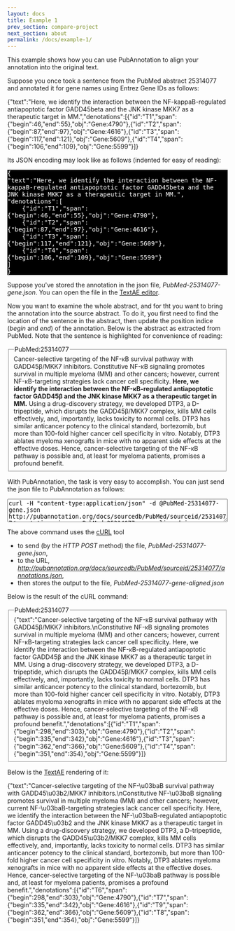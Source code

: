 ```yaml
---
layout: docs
title: Example 1
prev_section: compare-project
next_section: about
permalink: /docs/example-1/
---
```


This example shows how you can use PubAnnotation to align your annotation into the original text.

Suppose you once took a sentence from the PubMed abstract 25314077 and annotated it for gene names using Entrez Gene IDs as follows:

<div class="textae-editor">
{"text":"Here, we identify the interaction between the NF-kappaB-regulated antiapoptotic factor GADD45beta and the JNK kinase MKK7 as a therapeutic target in MM.","denotations":[{"id":"T1","span":{"begin":46,"end":55},"obj":"Gene:4790"},{"id":"T2","span":{"begin":87,"end":97},"obj":"Gene:4616"},{"id":"T3","span":{"begin":117,"end":121},"obj":"Gene:5609"},{"id":"T4","span":{"begin":106,"end":109},"obj":"Gene:5599"}]}
</div>

Its JSON encoding may look like as follows (indented for easy of reading):

<pre style="white-space:pre-wrap; background:black; color:white">
{
"text":"Here, we identify the interaction between the NF-kappaB-regulated antiapoptotic factor GADD45beta and the JNK kinase MKK7 as a therapeutic target in MM.",
"denotations":[
	{"id":"T1","span":{"begin":46,"end":55},"obj":"Gene:4790"},
	{"id":"T2","span":{"begin":87,"end":97},"obj":"Gene:4616"},
	{"id":"T3","span":{"begin":117,"end":121},"obj":"Gene:5609"},
	{"id":"T4","span":{"begin":106,"end":109},"obj":"Gene:5599"}
]
}
</pre>

Suppose you've stored the annotation in the json file, <em>PubMed-25314077-gene.json</em>.
You can open the file in the [TextAE editor](http://textae.pubannotation.org/editor.html?mode=edit).

Now you want to examine the whole abstract, and for tht you want to bring the annotation into the source abstract.
To do it, you first need to find the location of the sentence in the abstract,
then update the position indice (<em>begin</em> and <em>end</em>) of the annotation.
Below is the abstract as extracted from PubMed. Note that the sentence is highlighted for convenience of reading:

<fieldset>
<legend>PubMed:25314077</legend>
Cancer-selective targeting of the NF-κB survival pathway with GADD45β/MKK7 inhibitors.
Constitutive NF-κB signaling promotes survival in multiple myeloma (MM) and other cancers; however, current NF-κB-targeting strategies lack cancer cell specificity. <b>Here, we identify the interaction between the NF-κB-regulated antiapoptotic factor GADD45β and the JNK kinase MKK7 as a therapeutic target in MM.</b> Using a drug-discovery strategy, we developed DTP3, a D-tripeptide, which disrupts the GADD45β/MKK7 complex, kills MM cells effectively, and, importantly, lacks toxicity to normal cells. DTP3 has similar anticancer potency to the clinical standard, bortezomib, but more than 100-fold higher cancer cell specificity in vitro. Notably, DTP3 ablates myeloma xenografts in mice with no apparent side effects at the effective doses. Hence, cancer-selective targeting of the NF-κB pathway is possible and, at least for myeloma patients, promises a profound benefit.
</fieldset>

With PubAnnotation, the task is very easy to accomplish.
You can just send the json file to PubAnnotation as follows:

<textarea class="bash" style="width:100%; height:4em">curl -H "content-type:application/json" -d @PubMed-25314077-gene.json http://pubannotation.org/docs/sourcedb/PubMed/sourceid/25314077/annotations.json > PubMed-25314077-gene-aligned.json</textarea>

The above command uses the [cURL](http://curl.haxx.se/) tool

- to send (by the <em>HTTP POST</em> method) the file, <em>PubMed-25314077-gene.json</em>,
- to the URL, <em>http://pubannotation.org/docs/sourcedb/PubMed/sourceid/25314077/annotations.json</em>,
- then stores the output to the file, <em>PubMed-25314077-gene-aligned.json</em>

Below is the result of the cURL command:

<fieldset>
<legend>PubMed:25314077</legend>
{"text":"Cancer-selective targeting of the NF-κB survival pathway with GADD45β/MKK7 inhibitors.\nConstitutive NF-κB signaling promotes survival in multiple myeloma (MM) and other cancers; however, current NF-κB-targeting strategies lack cancer cell specificity. Here, we identify the interaction between the NF-κB-regulated antiapoptotic factor GADD45β and the JNK kinase MKK7 as a therapeutic target in MM. Using a drug-discovery strategy, we developed DTP3, a D-tripeptide, which disrupts the GADD45β/MKK7 complex, kills MM cells effectively, and, importantly, lacks toxicity to normal cells. DTP3 has similar anticancer potency to the clinical standard, bortezomib, but more than 100-fold higher cancer cell specificity in vitro. Notably, DTP3 ablates myeloma xenografts in mice with no apparent side effects at the effective doses. Hence, cancer-selective targeting of the NF-κB pathway is possible and, at least for myeloma patients, promises a profound benefit.","denotations":[{"id":"T1","span":{"begin":298,"end":303},"obj":"Gene:4790"},{"id":"T2","span":{"begin":335,"end":342},"obj":"Gene:4616"},{"id":"T3","span":{"begin":362,"end":366},"obj":"Gene:5609"},{"id":"T4","span":{"begin":351,"end":354},"obj":"Gene:5599"}]}
</fieldset>

Below is the [TextAE](http://textae.pubannotation.org) rendering of it:

<div class="textae-editor">
{"text":"Cancer-selective targeting of the NF-\u03baB survival pathway with GADD45\u03b2/MKK7 inhibitors.\nConstitutive NF-\u03baB signaling promotes survival in multiple myeloma (MM) and other cancers; however, current NF-\u03baB-targeting strategies lack cancer cell specificity. Here, we identify the interaction between the NF-\u03baB-regulated antiapoptotic factor GADD45\u03b2 and the JNK kinase MKK7 as a therapeutic target in MM. Using a drug-discovery strategy, we developed DTP3, a D-tripeptide, which disrupts the GADD45\u03b2/MKK7 complex, kills MM cells effectively, and, importantly, lacks toxicity to normal cells. DTP3 has similar anticancer potency to the clinical standard, bortezomib, but more than 100-fold higher cancer cell specificity in vitro. Notably, DTP3 ablates myeloma xenografts in mice with no apparent side effects at the effective doses. Hence, cancer-selective targeting of the NF-\u03baB pathway is possible and, at least for myeloma patients, promises a profound benefit.","denotations":[{"id":"T6","span":{"begin":298,"end":303},"obj":"Gene:4790"},{"id":"T7","span":{"begin":335,"end":342},"obj":"Gene:4616"},{"id":"T9","span":{"begin":362,"end":366},"obj":"Gene:5609"},{"id":"T8","span":{"begin":351,"end":354},"obj":"Gene:5599"}]}
</div>